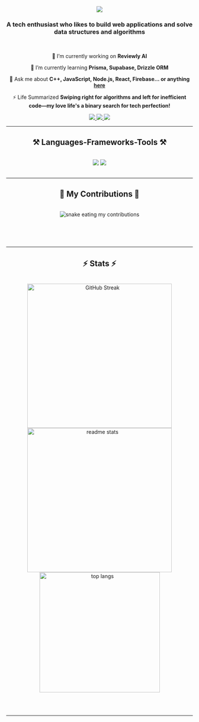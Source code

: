 <h1 align="center">
    <img src="https://readme-typing-svg.herokuapp.com/?font=Righteous&size=35&center=true&vCenter=true&width=500&height=70&duration=4000&lines=Hi+There!+👋;+I'm+Parth+Rathod!;" />
</h1>

<h3 align="center">A tech enthusiast who likes to build web applications and solve data structures and algorithms</h3>

<br/>

<div align="center">
 
 🔭 I’m currently working on **Reviewly AI**
 
 🌱 I’m currently learning **Prisma, Supabase, Drizzle ORM**

💬 Ask me about **C++, JavaScript, Node.js, React, Firebase... or anything [here](https://github.com/Parth0921/Parth0921/issues)**

⚡ Life Summarized **Swiping right for algorithms and left for inefficient code—my love life's a binary search for tech perfection!**

 </div>
 
<div align="center"> 
  <a href="mailto:parth.rathod12@gmail.com">
    <img src="https://img.shields.io/badge/Gmail-333333?style=for-the-badge&logo=gmail&logoColor=red" />
  </a>
  <a href="https://linkedin.com/in/p-rathod">
    <img src="https://img.shields.io/badge/LinkedIn-0077B5?style=for-the-badge&logo=linkedin&logoColor=white" />
  </a>
  <a href="https://leetcode.com/xkeycode/">
     <img src="https://img.shields.io/badge/Leet-Code-yellow?style=for-the-badge" /> <!-- sqlite, safari, google-chrome are other good icon options -->
  </a>
</div>

 <hr/>
 
<h2 align="center">⚒️ Languages-Frameworks-Tools ⚒️</h2>
<br/>
<div align="center">
    <img src="https://skillicons.dev/icons?i=react,nextjs,bootstrap,html,css,vscode,github,tailwind,git,redis" />
    <img src="https://skillicons.dev/icons?i=nodejs,python,javascript,typescript,express,postman,firebase,mongodb,cpp,mysql,dart,nginx" /><br>
</div>

<br/>
<hr/>

<div align="center">
  <h2>🐍 My Contributions 🐍</h2>
  <br>
  <img alt="snake eating my contributions" src="https://raw.githubusercontent.com/Parth0921/Parth0921/output/github-contribution-grid-snake.svg" />
  
  <br/><br/><br/>
</div>

<hr/>

<h2 align="center">⚡ Stats ⚡</h2>
<br>
<div align=center>
  <img width=390 src="https://streak-stats.demolab.com?user=Parth0921&theme=gruvbox&border_radius=20" alt="GitHub Streak" />
  <img width=390 src="https://github-readme-stats-parth0921.vercel.app/api?username=Parth0921&show_icons=true&theme=react&rank_icon=github&border_radius=20&exclude_repo=github-readme-stats,github-readme-stats-Parth0921" alt="readme stats" />
  <br/>
  <img width=325 align="center" src="https://github-readme-stats-parth0921.vercel.app/api/top-langs/?username=Parth0921&hide=HTML,Jupyter Notebook,Makefile&langs_count=8&layout=compact&theme=react&border_radius=20&size_weight=0.5&count_weight=0.5&exclude_repo=github-readme-stats,github-readme-stats-Parth0921" alt="top langs" />
</div>

<br/><br/>

<hr/>
